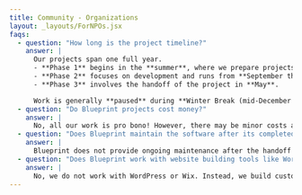 ```yaml
---
title: Community - Organizations
layout: _layouts/ForNPOs.jsx
faqs:
  - question: "How long is the project timeline?"
    answer: |
      Our projects span one full year.
      - **Phase 1** begins in the **summer**, where we prepare projects and organize teams.
      - **Phase 2** focuses on development and runs from **September through April**.
      - **Phase 3** involves the handoff of the project in **May**.

      Work is generally **paused** during **Winter Break (mid-December to mid-January)** depending on student availability.
  - question: "Do Blueprint projects cost money?"
    answer: |
      No, all our work is pro bono! However, there may be minor costs associated with deploying and hosting the software, which will be the responsibility of the nonprofit organization.
  - question: "Does Blueprint maintain the software after its completed?"
    answer: |
      Blueprint does not provide ongoing maintenance after the handoff phase. We will, however, provide documentation, instructions, and support with the initial deployment.
  - question: "Does Blueprint work with website building tools like Wordpress or Wix?"
    answer: |
      No, we do not work with WordPress or Wix. Instead, we build custom websites that often include advanced features, offering a technical challenge to our members.
---
```

